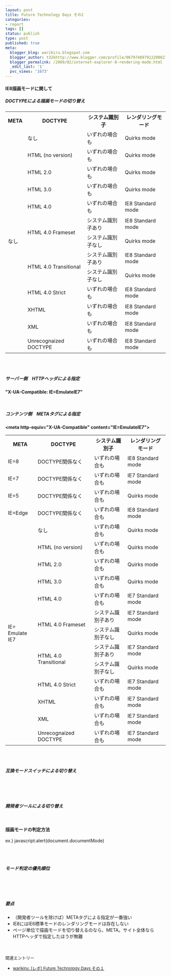 ```yaml
---
layout: post
title: Future Technology Days その2
categories:
- report
tags: []
status: publish
type: post
published: true
meta:
  blogger_blog: warikiru.blogspot.com
  blogger_author: t32khttp://www.blogger.com/profile/06797489791220082722noreply@blogger.com
  blogger_permalink: /2009/02/internet-explorer-8-rendering-mode.html
  _edit_last: '1'
  pvc_views: '1673'
---
```

<h4 id="section06">IE8描画モードに関して<br /></h4><h5>DOCTYPEによる描画モードの切り替え</h5><table class="mode"><tbody><tr><th scope="col">META</th><th scope="col">DOCTYPE</th><th scope="col">システム識別子</th><th scope="col">レンダリングモード</th></tr><tr><td rowspan="13">なし</td><td>なし</td><td>いずれの場合も</td><td class="mode5">Quirks mode</td></tr><tr><td>HTML (no version)</td><td>いずれの場合も</td><td class="mode5">Quirks mode</td></tr><tr><td>HTML 2.0 </td><td>いずれの場合も</td><td class="mode5">Quirks mode</td></tr><tr><td>HTML 3.0 </td><td>いずれの場合も</td><td class="mode5">Quirks mode</td></tr><tr><td>HTML 4.0 </td><td>いずれの場合も</td><td class="mode8">IE8 Standard mode</td></tr><tr><td rowspan="2">HTML 4.0 Frameset </td><td>システム識別子あり </td><td class="mode8">IE8 Standard mode</td></tr><tr><td>システム識別子なし</td><td class="mode5">Quirks mode</td></tr><tr><td rowspan="2">HTML 4.0 Transitional </td><td>システム識別子あり </td><td class="mode8">IE8 Standard mode</td></tr><tr><td>システム識別子なし</td><td class="mode5">Quirks mode</td></tr><tr><td>HTML 4.0 Strict </td><td>いずれの場合も</td><td class="mode8">IE8 Standard mode</td></tr><tr><td>XHTML</td><td>いずれの場合も</td><td class="mode8">IE8 Standard mode</td></tr><tr><td>XML</td><td>いずれの場合も</td><td class="mode8">IE8 Standard mode</td></tr><tr><td>Unrecognaized DOCTYPE</td><td>いずれの場合も</td><td class="mode8">IE8 Standard mode</td></tr></tbody></table><br /><br /><h5>サーバー側　HTTPヘッダによる指定</h5><p><b>"X-UA-Compatible: IE=EmulateIE7"</b></p><br /><h5>コンテンツ側　METAタグによる指定</h5><p><b>&lt;meta http-equiv="X-UA-Compatible" content="IE=EmulateIE7"&gt;</b></p><table class="mode"><tbody><tr><th scope="col">META</th><th scope="col">DOCTYPE</th><th scope="col">システム識別子</th><th scope="col">レンダリングモード</th></tr><tr><td>IE=8</td><td>DOCTYPE関係なく</td><td>いずれの場合も</td><td class="mode8">IE8 Standard mode</td></tr><tr><td>IE=7</td><td>DOCTYPE関係なく</td><td>いずれの場合も</td><td class="mode7">IE7 Standard mode</td></tr><tr><td>IE=5</td><td>DOCTYPE関係なく</td><td>いずれの場合も</td><td class="mode5">Quirks mode</td></tr><tr><td>IE=Edge</td><td>DOCTYPE関係なく</td><td>いずれの場合も</td><td class="mode8">IE8 Standard mode</td></tr><tr><td rowspan="13">IE=<br />Emulate IE7</td><td>なし</td><td>いずれの場合も</td><td class="mode5">Quirks mode</td></tr><tr><td>HTML (no version)</td><td>いずれの場合も</td><td class="mode5">Quirks mode</td></tr><tr><td>HTML 2.0 </td><td>いずれの場合も</td><td class="mode5">Quirks mode</td></tr><tr><td>HTML 3.0 </td><td>いずれの場合も</td><td class="mode5">Quirks mode</td></tr><tr><td>HTML 4.0 </td><td>いずれの場合も</td><td class="mode7">IE7 Standard mode</td></tr><tr><td rowspan="2">HTML 4.0 Frameset </td><td>システム識別子あり </td><td class="mode7">IE7 Standard mode</td></tr><tr><td>システム識別子なし</td><td class="mode5">Quirks mode</td></tr><tr><td rowspan="2">HTML 4.0 Transitional </td><td>システム識別子あり </td><td class="mode7">IE7 Standard mode</td></tr><tr><td>システム識別子なし</td><td class="mode5">Quirks mode</td></tr><tr><td>HTML 4.0 Strict </td><td>いずれの場合も</td><td class="mode7">IE7 Standard mode</td></tr><tr><td>XHTML</td><td>いずれの場合も</td><td class="mode7">IE7 Standard mode</td></tr><tr><td>XML</td><td>いずれの場合も</td><td class="mode7">IE7 Standard mode</td></tr><tr><td>Unrecognaized DOCTYPE</td><td>いずれの場合も</td><td class="mode7">IE7 Standard mode</td></tr></tbody></table><br /><br /><h5>互換モードスイッチによる切り替え</h5><p class="figure"><img src="http://lh3.ggpht.com/_1drnogi3vdg/SYa5jVcTCbI/AAAAAAAAAP0/5HvExnmWNm8/fig_12.png" alt="" /><br /></p><p class="figure"><img src="http://lh5.ggpht.com/_1drnogi3vdg/SYa5jskkG8I/AAAAAAAAAP8/s2XchzC8oXY/fig_13.png" alt="" /><br /><br /><br /></p><h5>開発者ツールによる切り替え</h5><p class="figure"><img src="http://lh6.ggpht.com/_1drnogi3vdg/SYa5jlGBwqI/AAAAAAAAAQE/ytMfUlHycCU/fig_14.png" alt="" /><br /><br /></p><p><b>描画モードの判定方法</b><br /><br />ex.) javascript:alert(document.documentMode)<br /></p><br /><br /><h5>モード判定の優先順位</h5><p class="figure"><img src="http://lh5.ggpht.com/_1drnogi3vdg/SYa5jqqQ1QI/AAAAAAAAAQM/37D4kHRc59s/fig_15.png" alt="" /></p><div><br /></div><br /><h5>要点</h5><ul><li>（開発者ツールを除けば）METAタグによる指定が一番強い</li><li>IE8にはIE6標準モードのレンダリングモードは存在しない</li><li>ページ単位で描画モードを切り替えるのなら、META。サイト全体ならHTTPヘッダで指定したほうが無難</li></ul><br /><br /><span class="Apple-style-span"  style="font-size:small;">関連エントリー<br /></span><ul><li><span class="Apple-style-span"  style="font-size:small;"><a href="http://warikiru.blogspot.com/2009/02/internet-explorer-8-beta-2-overview.html">warikiru: [レポ] Future Technology Days その１</a></span><br /></li></ul>
